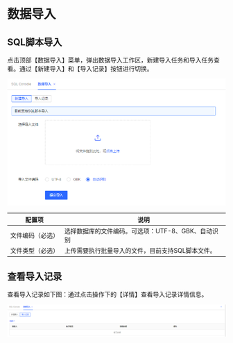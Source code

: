 # 数据导入

## SQL脚本导入
点击顶部【数据导入】菜单，弹出数据导入工作区，新建导入任务和导入任务查看。通过【新建导入】和【导入记录】按钮进行切换。

![](../../image/DMS/data-import1.png)

|配置项	          | 说明	            |
| ------------    | ---------------     |
|文件编码（必选） | 选择数据库的文件编码。可选项：UTF-8、GBK、自动识别 |
|文件类型（必选） | 上传需要执行批量导入的文件，目前支持SQL脚本文件。          |
 
## 查看导入记录
查看导入记录如下图：通过点击操作下的【详情】查看导入记录详情信息。

![](../../image/DMS/data-import2.png)  

